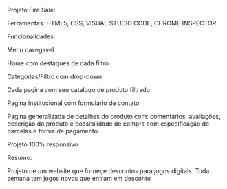 Projeto Fire Sale:

Ferramentas:
HTML5, CSS, VISUAL STUDIO CODE, CHROME INSPECTOR

Funcionalidades:

Menu navegavel

Home com destaques de cada filtro

Categorias/Filtro com drop-down

Cada pagina com seu catalogo de produto filtrado

Pagina institucional com  formulario de contato

Pagina generalizada de detalhes do produto com:
comentarios, avaliações, descrição do produto e possibilidade de compra com especificação de parcelas e forma de pagamento

Projeto 100% responsivo


Resumo:

Projeto de um website que forneçe descontos para jogos digitais. Toda semana tem jogos novos que entram em desconto

